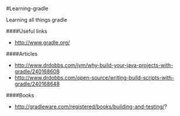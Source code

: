 #Learning-gradle

Learning all things gradle

####Useful links
- http://www.gradle.org/

####Articles
- http://www.drdobbs.com/jvm/why-build-your-java-projects-with-gradle/240168608
- http://www.drdobbs.com/open-source/writing-build-scripts-with-gradle/240168648

####Books
- http://gradleware.com/registered/books/building-and-testing/?
